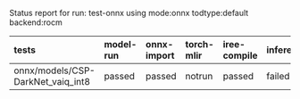 Status report for run: test-onnx using mode:onnx todtype:default backend:rocm

| tests                             | model-run   | onnx-import   | torch-mlir   | iree-compile   | inference   |
|:----------------------------------|:------------|:--------------|:-------------|:---------------|:------------|
| onnx/models/CSP-DarkNet_vaiq_int8 | passed      | passed        | notrun       | passed         | failed      |

